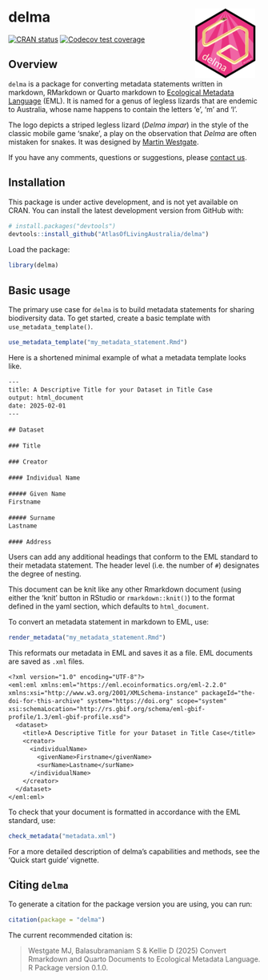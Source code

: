 
<!-- README.md is generated from README.Rmd. Please edit that file -->

# delma <img src="man/figures/logo.png" align="right" style="margin: 0px 10px 0px 10px;" width="120"/><br>

<!-- badges: start -->

[![CRAN
status](https://www.r-pkg.org/badges/version/delma)](https://CRAN.R-project.org/package=delma)
[![Codecov test
coverage](https://codecov.io/gh/AtlasOfLivingAustralia/delma/graph/badge.svg)](https://app.codecov.io/gh/AtlasOfLivingAustralia/delma)
<!-- badges: end -->

## Overview

`delma` is a package for converting metadata statements written in
markdown, RMarkdown or Quarto markdown to [Ecological Metadata
Language](https://eml.ecoinformatics.org) (EML). It is named for a genus
of legless lizards that are endemic to Australia, whose name happens to
contain the letters ‘e’, ‘m’ and ‘l’.

The logo depicts a striped legless lizard (*Delma impar*) in the style
of the classic mobile game ‘snake’, a play on the observation that
*Delma* are often mistaken for snakes. It was designed by [Martin
Westgate](https://martinwestgate.com).

If you have any comments, questions or suggestions, please [contact
us](mailto:support@ala.org.au).

## Installation

This package is under active development, and is not yet available on
CRAN. You can install the latest development version from GitHub with:

``` r
# install.packages("devtools")
devtools::install_github("AtlasOfLivingAustralia/delma")
```

Load the package:

``` r
library(delma)
```

## Basic usage

The primary use case for `delma` is to build metadata statements for
sharing biodiversity data. To get started, create a basic template with
`use_metadata_template()`.

``` r
use_metadata_template("my_metadata_statement.Rmd")
```

Here is a shortened minimal example of what a metadata template looks
like.

    ---
    title: A Descriptive Title for your Dataset in Title Case
    output: html_document
    date: 2025-02-01
    ---

    ## Dataset

    ### Title

    ### Creator

    #### Individual Name

    ##### Given Name
    Firstname

    ##### Surname
    Lastname

    #### Address

Users can add any additional headings that conform to the EML standard
to their metadata statement. The header level (i.e. the number of `#`)
designates the degree of nesting.

This document can be knit like any other Rmarkdown document (using
either the ‘knit’ button in RStudio or `rmarkdown::knit()`) to the
format defined in the yaml section, which defaults to `html_document`.

To convert an metadata statement in markdown to EML, use:

``` r
render_metadata("my_metadata_statement.Rmd")
```

This reformats our metadata in EML and saves it as a file. EML documents
are saved as `.xml` files.

    <?xml version="1.0" encoding="UTF-8"?>
    <eml:eml xmlns:eml="https://eml.ecoinformatics.org/eml-2.2.0" xmlns:xsi="http://www.w3.org/2001/XMLSchema-instance" packageId="the-doi-for-this-archive" system="https://doi.org" scope="system" xsi:schemaLocation="http://rs.gbif.org/schema/eml-gbif-profile/1.3/eml-gbif-profile.xsd">
      <dataset>
        <title>A Descriptive Title for your Dataset in Title Case</title>
        <creator>
          <individualName>
            <givenName>Firstname</givenName>
            <surName>Lastname</surName>
          </individualName>
        </creator>
      </dataset>
    </eml:eml>

To check that your document is formatted in accordance with the EML
standard, use:

``` r
check_metadata("metadata.xml")
```

For a more detailed description of delma’s capabilities and methods, see
the ‘Quick start guide’ vignette.

## Citing `delma`

To generate a citation for the package version you are using, you can
run:

``` r
citation(package = "delma")
```

The current recommended citation is:

> Westgate MJ, Balasubramaniam S & Kellie D (2025) Convert Rmarkdown and
> Quarto Documents to Ecological Metadata Language. R Package version
> 0.1.0.
